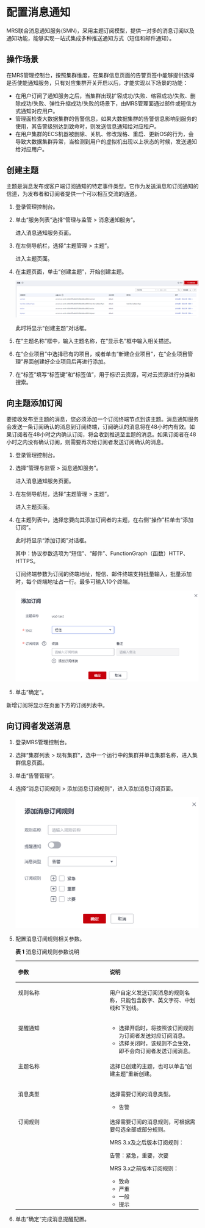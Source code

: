 # 配置消息通知<a name="mrs_01_0062"></a>

MRS联合消息通知服务\(SMN\)，采用主题订阅模型，提供一对多的消息订阅以及通知功能，能够实现一站式集成多种推送通知方式（短信和邮件通知）。

## 操作场景<a name="section4424935411854"></a>

在MRS管理控制台，按照集群维度，在集群信息页面的告警页签中能够提供选择是否使能通知服务，只有对应集群开关开启以后，才能实现以下场景的功能：

-   在用户订阅了通知服务之后，当集群出现扩容成功/失败、缩容成功/失败、删除成功/失败、弹性升缩成功/失败的场景下，由MRS管理面通过邮件或短信方式通知对应用户。
-   管理面检查大数据集群的告警信息，如果大数据集群的告警信息影响到服务的使用，其告警级别达到致命时，则发送信息通知给对应租户。
-   在用户集群的ECS机器被删除、关机、修改规格、重启、更新OS的行为，会导致大数据集群异常，当检测到用户的虚拟机出现以上状态的时候，发送通知给对应用户。

## 创建主题<a name="section2769747914132"></a>

主题是消息发布或客户端订阅通知的特定事件类型。它作为发送消息和订阅通知的信道，为发布者和订阅者提供一个可以相互交流的通道。

1.  登录管理控制台。
2.  单击“服务列表”选择“管理与监管 \> 消息通知服务”。

    进入消息通知服务页面。

3.  在左侧导航栏，选择“主题管理 \> 主题”。

    进入主题页面。

4.  在主题页面，单击“创建主题”，开始创建主题。

    ![](figures/4-11-创建主题.png)

    此时将显示“创建主题”对话框。

5.  在“主题名称”框中，输入主题名称，在“显示名”框中输入相关描述。
6.  在“企业项目”中选择已有的项目，或者单击“新建企业项目”，在“企业项目管理”界面创建好企业项目后再进行添加。
7.  在“标签”填写“标签键”和“标签值”，用于标识云资源，可对云资源进行分类和搜索。

## 向主题添加订阅<a name="section186691424145018"></a>

要接收发布至主题的消息，您必须添加一个订阅终端节点到该主题。消息通知服务会发送一条订阅确认的消息到订阅终端，订阅确认的消息将在48小时内有效。如果订阅者在48小时之内确认订阅，将会收到推送至主题的消息。如果订阅者在48小时之内没有确认订阅，则需要再次给订阅者发送订阅确认的消息。

1.  登录管理控制台。
2.  选择“管理与监管 \> 消息通知服务”。

    进入消息通知服务页面。

3.  在左侧导航栏，选择“主题管理 \> 主题”。

    进入主题页面。

4.  在主题列表中，选择您要向其添加订阅者的主题，在右侧“操作”栏单击“添加订阅”。

    此时将显示“添加订阅”对话框。

    其中：协议参数选项为“短信”、“邮件”、FunctionGraph（函数）HTTP、HTTPS。

    订阅终端参数为订阅的终端地址，短信、邮件终端支持批量输入，批量添加时，每个终端地址占一行。最多可输入10个终端。

    ![](figures/4-11-添加订阅.png)


1.  单击“确定”。

新增订阅将显示在页面下方的订阅列表中。

## 向订阅者发送消息<a name="section17243947185015"></a>

1.  登录MRS管理控制台。
2.  选择“集群列表 \> 现有集群“，选中一个运行中的集群并单击集群名称，进入集群信息页面。
3.  单击“告警管理“。
4.  选择“消息订阅规则 \> 添加消息订阅规则”，进入添加消息订阅页面。

    ![](figures/5-11-添加消息订阅规则.png)

5.  配置消息订阅规则相关参数。

    **表 1**  消息订阅规则参数说明

    <a name="table7745024115015"></a>
    <table><thead align="left"><tr id="row14744124125013"><th class="cellrowborder" valign="top" width="50%" id="mcps1.2.3.1.1"><p id="p14744192415011"><a name="p14744192415011"></a><a name="p14744192415011"></a>参数</p>
    </th>
    <th class="cellrowborder" valign="top" width="50%" id="mcps1.2.3.1.2"><p id="p1744724195017"><a name="p1744724195017"></a><a name="p1744724195017"></a>说明</p>
    </th>
    </tr>
    </thead>
    <tbody><tr id="row6744162419509"><td class="cellrowborder" valign="top" width="50%" headers="mcps1.2.3.1.1 "><p id="p4744142419506"><a name="p4744142419506"></a><a name="p4744142419506"></a>规则名称</p>
    </td>
    <td class="cellrowborder" valign="top" width="50%" headers="mcps1.2.3.1.2 "><p id="p1774472495019"><a name="p1774472495019"></a><a name="p1774472495019"></a>用户自定义发送订阅消息的规则名称，只能包含数字、英文字符、中划线和下划线。</p>
    </td>
    </tr>
    <tr id="row674516249506"><td class="cellrowborder" valign="top" width="50%" headers="mcps1.2.3.1.1 "><p id="p17441924175012"><a name="p17441924175012"></a><a name="p17441924175012"></a>提醒通知</p>
    </td>
    <td class="cellrowborder" valign="top" width="50%" headers="mcps1.2.3.1.2 "><a name="ul274522415501"></a><a name="ul274522415501"></a><ul id="ul274522415501"><li>选择开启时，将按照该订阅规则为订阅者发送对应订阅消息。</li><li>选择关闭时，该规则不会生效，即不会向订阅者发送订阅消息。</li></ul>
    </td>
    </tr>
    <tr id="row074582465011"><td class="cellrowborder" valign="top" width="50%" headers="mcps1.2.3.1.1 "><p id="p974516244509"><a name="p974516244509"></a><a name="p974516244509"></a>主题名称</p>
    </td>
    <td class="cellrowborder" valign="top" width="50%" headers="mcps1.2.3.1.2 "><p id="p974522465019"><a name="p974522465019"></a><a name="p974522465019"></a>选择已创建的主题，也可以单击“创建主题”重新创建。</p>
    </td>
    </tr>
    <tr id="row13745102414504"><td class="cellrowborder" valign="top" width="50%" headers="mcps1.2.3.1.1 "><p id="p974562418509"><a name="p974562418509"></a><a name="p974562418509"></a>消息类型</p>
    </td>
    <td class="cellrowborder" valign="top" width="50%" headers="mcps1.2.3.1.2 "><p id="p5745142485016"><a name="p5745142485016"></a><a name="p5745142485016"></a>选择需要订阅的消息类型。</p>
    <a name="ul1174592410506"></a><a name="ul1174592410506"></a><ul id="ul1174592410506"><li>告警</li></ul>
    </td>
    </tr>
    <tr id="row87451524185016"><td class="cellrowborder" valign="top" width="50%" headers="mcps1.2.3.1.1 "><p id="p1974582418501"><a name="p1974582418501"></a><a name="p1974582418501"></a>订阅规则</p>
    </td>
    <td class="cellrowborder" valign="top" width="50%" headers="mcps1.2.3.1.2 "><p id="p774512485014"><a name="p774512485014"></a><a name="p774512485014"></a>选择需要订阅的消息规则，可根据需要勾选全部或部分规则。</p>
    <p id="p17244193635111"><a name="p17244193635111"></a><a name="p17244193635111"></a>MRS 3.x及之后版本订阅规则：</p>
    <p id="p82459369518"><a name="p82459369518"></a><a name="p82459369518"></a>告警：紧急，重要，次要</p>
    <p id="p185871387517"><a name="p185871387517"></a><a name="p185871387517"></a>MRS 3.x之前版本订阅规则：</p>
    <a name="ul1274552411509"></a><a name="ul1274552411509"></a><ul id="ul1274552411509"><li>致命</li><li>严重</li><li>一般</li><li>提示</li></ul>
    </td>
    </tr>
    </tbody>
    </table>

6.  单击“确定“完成消息提醒配置。

